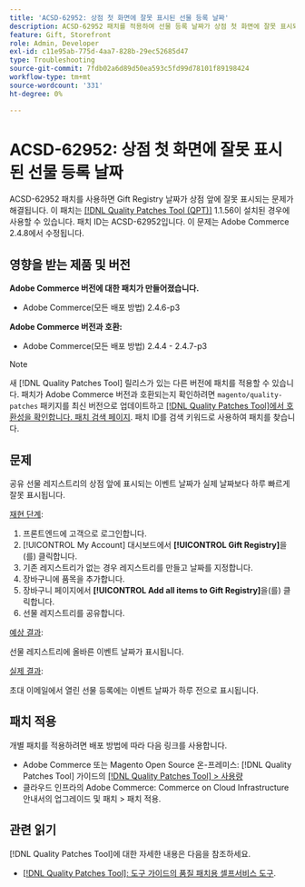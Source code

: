 ```yaml
---
title: 'ACSD-62952: 상점 첫 화면에 잘못 표시된 선물 등록 날짜'
description: ACSD-62952 패치를 적용하여 선물 등록 날짜가 상점 첫 화면에 잘못 표시되는 Adobe Commerce 문제를 해결합니다.
feature: Gift, Storefront
role: Admin, Developer
exl-id: c11e95ab-775d-4aa7-828b-29ec52685d47
type: Troubleshooting
source-git-commit: 7fdb02a6d89d50ea593c5fd99d78101f89198424
workflow-type: tm+mt
source-wordcount: '331'
ht-degree: 0%

---
```


# ACSD-62952: 상점 첫 화면에 잘못 표시된 선물 등록 날짜

ACSD-62952 패치를 사용하면 Gift Registry 날짜가 상점 앞에 잘못 표시되는 문제가 해결됩니다. 이 패치는 [[!DNL Quality Patches Tool (QPT)]](/help/tools/quality-patches-tool/quality-patches-tool-to-self-serve-quality-patches.md) 1.1.56이 설치된 경우에 사용할 수 있습니다. 패치 ID는 ACSD-62952입니다. 이 문제는 Adobe Commerce 2.4.8에서 수정됩니다.

## 영향을 받는 제품 및 버전

**Adobe Commerce 버전에 대한 패치가 만들어졌습니다.**

* Adobe Commerce(모든 배포 방법) 2.4.6-p3

**Adobe Commerce 버전과 호환:**

* Adobe Commerce(모든 배포 방법) 2.4.4 - 2.4.7-p3

>[!NOTE]
>
>새 [!DNL Quality Patches Tool] 릴리스가 있는 다른 버전에 패치를 적용할 수 있습니다. 패치가 Adobe Commerce 버전과 호환되는지 확인하려면 `magento/quality-patches` 패키지를 최신 버전으로 업데이트하고 [[!DNL Quality Patches Tool]에서 호환성을 확인합니다. 패치 검색 페이지](https://experienceleague.adobe.com/tools/commerce-quality-patches/index.html?lang=ko). 패치 ID를 검색 키워드로 사용하여 패치를 찾습니다.

## 문제

공유 선물 레지스트리의 상점 앞에 표시되는 이벤트 날짜가 실제 날짜보다 하루 빠르게 잘못 표시됩니다.

<u>재현 단계</u>:

1. 프론트엔드에 고객으로 로그인합니다.
1. [!UICONTROL My Account] 대시보드에서 **[!UICONTROL Gift Registry]**&#x200B;을(를) 클릭합니다.
1. 기존 레지스트리가 없는 경우 레지스트리를 만들고 날짜를 지정합니다.
1. 장바구니에 품목을 추가합니다.
1. 장바구니 페이지에서 **[!UICONTROL Add all items to Gift Registry]**&#x200B;을(를) 클릭합니다.
1. 선물 레지스트리를 공유합니다.

<u>예상 결과</u>:

선물 레지스트리에 올바른 이벤트 날짜가 표시됩니다.

<u>실제 결과</u>:

초대 이메일에서 열린 선물 등록에는 이벤트 날짜가 하루 전으로 표시됩니다.

## 패치 적용

개별 패치를 적용하려면 배포 방법에 따라 다음 링크를 사용합니다.

* Adobe Commerce 또는 Magento Open Source 온-프레미스: [!DNL Quality Patches Tool] 가이드의 [[!DNL Quality Patches Tool] > 사용량](/help/tools/quality-patches-tool/usage.md)
* 클라우드 인프라의 Adobe Commerce: Commerce on Cloud Infrastructure 안내서의 업그레이드 및 패치 > 패치 적용.

## 관련 읽기

[!DNL Quality Patches Tool]에 대한 자세한 내용은 다음을 참조하세요.

* [[!DNL Quality Patches Tool]: 도구 가이드의 품질 패치용 셀프서비스 도구](/help/tools/quality-patches-tool/quality-patches-tool-to-self-serve-quality-patches.md).
